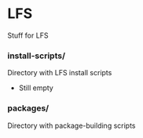 # LFS
Stuff for LFS


### install-scripts/
Directory with LFS install scripts
 - Still empty


### packages/ 
Directory with package-building scripts

